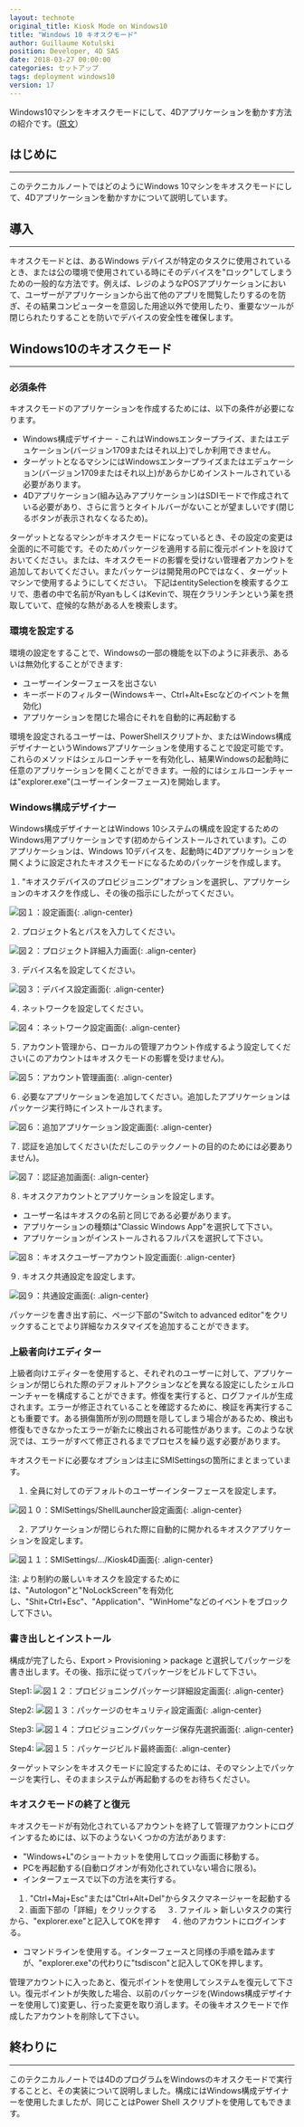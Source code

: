 ```yaml
---
layout: technote
original_title: Kiosk Mode on Windows10
title: "Windows 10 キオスクモード"
author: Guillaume Kotulski
position: Developer, 4D SAS
date: 2018-03-27 00:00:00
categories: セットアップ
tags: deployment windows10 
version: 17
---
```


Windows10マシンをキオスクモードにして、4Dアプリケーションを動かす方法の紹介です。([原文](https://kb.4d.com/assetid=77976)）
<!--more-->

## はじめに
---
このテクニカルノートではどのようにWindows 10マシンをキオスクモードにして、4Dアプリケーションを動かすかについて説明しています。

## 導入
---
キオスクモードとは、あるWindows デバイスが特定のタスクに使用されているとき、または公の環境で使用されている時にそのデバイスを"ロック"してしまうための一般的な方法です。例えば、レジのようなPOSアプリケーションにおいて、ユーザーがアプリケーションから出て他のアプリを閲覧したりするのを防ぎ、その結果コンピューターを意図した用途以外で使用したり、重要なツールが閉じられたりすることを防いでデバイスの安全性を確保します。

## Windows10のキオスクモード 
---
### 必須条件 

キオスクモードのアプリケーションを作成するためには、以下の条件が必要になります。
- Windows構成デザイナー - これはWindowsエンタープライズ、またはエデュケーション(バージョン1709またはそれ以上)でしか利用できません。
- ターゲットとなるマシンにはWindowsエンタープライズまたはエデュケーション(バージョン1709またはそれ以上)があらかじめインストールされている必要があります。
- 4Dアプリケーション(組み込みアプリケーション)はSDIモードで作成されている必要があり、さらに言うとタイトルバーがないことが望ましいです(閉じるボタンが表示されなくなるため)。

ターゲットとなるマシンがキオスクモードになっているとき、その設定の変更は全面的に不可能です。そのためパッケージを適用する前に復元ポイントを設けておいてください。または、キオスクモードの影響を受けない管理者アカンウトを追加しておいてください。またパッケージは開発用のPCではなく、ターゲットマシンで使用するようにしてください。
下記はentitySelectionを検索するクエリで、患者の中で名前がRyanもしくはKevinで、現在クラリンチンという薬を摂取していて、症候的な熱がある人を検索します。

### 環境を設定する
環境の設定をすることで、Windowsの一部の機能を以下のように非表示、あるいは無効化することができます:

- ユーザーインターフェースを出さない
- キーボードのフィルター(Windowsキー、Ctrl+Alt+Escなどのイベントを無効化)
- アプリケーションを閉じた場合にそれを自動的に再起動する

環境を設定されるユーザーは、PowerShellスクリプトか、またはWindows構成デザイナーというWindowsアプリケーションを使用することで設定可能です。これらのメソッドはシェルローンチャーを有効化し、結果Windowsの起動時に任意のアプリケーションを開くことができます。一般的にはシェルローンチャーは"explorer.exe"(ユーザーインターフェース)を開始します。

### Windows構成デザイナー
Windows構成デザイナーとはWindows 10システムの構成を設定するためのWindows用アプリケーションです(初めからインストールされています)。このアプリケーションは、Windows 10デバイスを、起動時に4Dアプリケーションを開くように設定されたキオスクモードになるためのパッケージを作成します。

 １. "キオスクデバイスのプロビジョニング"オプションを選択し、アプリケーションのキオスクを作成し、その後の指示にしたがってください。

![図１：設定画面](/images/kiosk/kiosk-mode-1.png){: .align-center}

 ２. プロジェクト名とパスを入力してください。

![図２：プロジェクト詳細入力画面](/images/kiosk/kiosk-mode-2.png){: .align-center}

 ３. デバイス名を設定してください。

![図３：デバイス設定画面](/images/kiosk/kiosk-mode-3.png){: .align-center}

 ４. ネットワークを設定してください。

![図４：ネットワーク設定画面](/images/kiosk/kiosk-mode-4.png){: .align-center}

 ５. アカウント管理から、ローカルの管理アカウント作成するよう設定してください(このアカウントはキオスクモードの影響を受けません)。

![図５：アカウント管理画面](/images/kiosk/kiosk-mode-5.png){: .align-center}

 ６. 必要なアプリケーションを追加してください。追加したアプリケーションはパッケージ実行時にインストールされます。

![図６：追加アプリケーション設定画面](/images/kiosk/kiosk-mode-6.png){: .align-center}

 ７. 認証を追加してください(ただしこのテックノートの目的のためには必要ありません)。

![図７：認証追加画面](/images/kiosk/kiosk-mode-7.png){: .align-center}

 ８. キオスクアカウントとアプリケーションを設定します。
 - ユーザー名はキオスクの名前と同じである必要があります。
 - アプリケーションの種類は"Classic Windows App"を選択して下さい。
 - アプリケーションがインストールされるフルパスを選択して下さい。

![図８：キオスクユーザーアカウント設定画面](/images/kiosk/kiosk-mode-8.png){: .align-center}

９. キオスク共通設定を設定します。

![図９：共通設定画面](/images/kiosk/kiosk-mode-9.png){: .align-center}

パッケージを書き出す前に、ページ下部の"Switch to advanced editor"をクリックすることでより詳細なカスタマイズを追加することができます。

### 上級者向けエディター
上級者向けエディターを使用すると、それぞれのユーザーに対して、アプリケーションが閉じられた際のデフォルトアクションなどを異なる設定にしたシェルローンチャーを構成することができます。修復を実行すると、ログファイルが生成されます。エラーが修正されていることを確認するために、検証を再実行することも重要です。ある損傷箇所が別の問題を隠してしまう場合があるため、検出も修復もできなかったエラーが新たに検出される可能性があります。このような状況では、エラーがすべて修正されるまでプロセスを繰り返す必要があります。

キオスクモードに必要なオプションは主にSMISettingsの箇所にまとまっています。

　１. 全員に対してのデフォルトのユーザーインターフェースを設定します。

![図１０：SMISettings/ShellLauncher設定画面](/images/kiosk/kiosk-mode-10.png){: .align-center}

　２. アプリケーションが閉じられた際に自動的に開かれるキオスクアプリケーションを設定します。

![図１１：SMISettings/…/Kiosk4D画面](/images/kiosk/kiosk-mode-11.png){: .align-center}

注: より制約の厳しいキオスクを設定するためには、"Autologon"と"NoLockScreen"を有効化し、"Shit+Ctrl+Esc"、"Application"、"WinHome"などのイベントをブロックして下さい。

### 書き出しとインストール
構成が完了したら、Export > Provisioning > package と選択してパッケージを書き出します。その後、指示に従ってパッケージをビルドして下さい。

Step1:
![図１２：プロビジョニングパッケージ詳細設定画面](/images/kiosk/kiosk-mode-12.png){: .align-center}

Step2:
![図１３：パッケージのセキュリティ設定画面](/images/kiosk/kiosk-mode-13.png){: .align-center}

Step3:
![図１４：プロビジョニングパッケージ保存先選択画面](/images/kiosk/kiosk-mode-14.png){: .align-center}

Step4:
![図１５：パッケージビルド最終画面](/images/kiosk/kiosk-mode-15.png){: .align-center}

ターゲットマシンをキオスクモードに設定するためには、そのマシン上でパッケージを実行し、そのままシステムが再起動するのをお待ちください。

### キオスクモードの終了と復元
キオスクモードが有効化されているアカウントを終了して管理アカウントにログインするためには、以下のようないくつかの方法があります:
- "Windows+L"のショートカットを使用してロック画面に移動する。
- PCを再起動する(自動ログオンが有効化されていない場合に限る)。
- インターフェースで以下の方法を実行する。

　１. "Ctrl+Maj+Esc"または"Ctrl+Alt+Del"からタスクマネージャーを起動する
　２. 画面下部の「詳細」をクリックする
　３. ファイル > 新しいタスクの実行 から、"explorer.exe"と記入してOKを押す
　４. 他のアカウントにログインする。

- コマンドラインを使用する。インターフェースと同様の手順を踏みますが、"explorer.exe"の代わりに"tsdiscon"と記入してOKを押します。

管理アカウントに入ったあと、復元ポイントを使用してシステムを復元して下さい。復元ポイントが失敗した場合、以前のパッケージを(Windows構成デザイナーを使用して)変更し、行った変更を取り消します。その後キオスクモードで作成したアカウントを削除して下さい。

## 終わりに
---
このテクニカルノートでは4DのプログラムをWindowsのキオスクモードで実行することと、その実装について説明しました。構成にはWindows構成デザイナーを使用したましたが、同じことはPower Shell スクリプトを使用してもできます。
